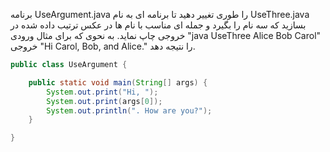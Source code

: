 برنامه UseArgument.java را طوری تغییر دهید تا برنامه ای به نام UseThree.java بسازید که سه نام را بگیرد و جمله ای مناسب با نام ها در عکس ترتیب داده شده در خروجی چاپ نماید. به نحوی که برای مثال ورودی "java UseThree Alice Bob Carol" خروجی "Hi Carol, Bob, and Alice." را نتیجه دهد.
```java
public class UseArgument {

    public static void main(String[] args) {
        System.out.print("Hi, ");
        System.out.print(args[0]);
        System.out.println(". How are you?");
    }

}
```

